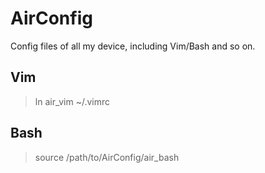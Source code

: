AirConfig
=========

Config files of all my device, including Vim/Bash and so on.

## Vim
>ln air_vim ~/.vimrc

## Bash
>source /path/to/AirConfig/air_bash
